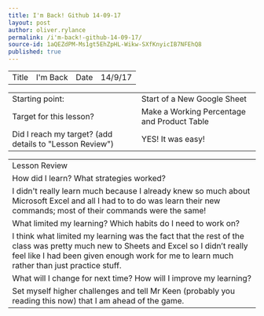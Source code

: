 ```yaml
---
title: I'm Back! Github 14-09-17
layout: post
author: oliver.rylance
permalink: /i'm-back!-github-14-09-17/
source-id: 1aQEZdPM-Ms1gt5EhZpHL-Wikw-SXfKnyicIB7NFEhQ8
published: true
---
```

<table>
  <tr>
    <td>Title</td>
    <td>I'm Back</td>
    <td>Date</td>
    <td>14/9/17</td>
  </tr>
</table>


<table>
  <tr>
    <td>Starting point:</td>
    <td>Start of a New Google Sheet</td>
  </tr>
  <tr>
    <td>Target for this lesson?</td>
    <td>Make a Working Percentage and Product Table</td>
  </tr>
  <tr>
    <td>Did I reach my target? 
(add details to "Lesson Review")</td>
    <td>YES! It was easy!</td>
  </tr>
</table>


<table>
  <tr>
    <td>Lesson Review</td>
  </tr>
  <tr>
    <td>How did I learn? What strategies worked?</td>
  </tr>
  <tr>
    <td>I didn't really learn much because I already knew so much about Microsoft Excel and all I had to to do was learn their new commands; most of their commands were the same!</td>
  </tr>
  <tr>
    <td>What limited my learning? Which habits do I need to work on? </td>
  </tr>
  <tr>
    <td>I think what limited my learning was the fact that the rest of the class was pretty much new to Sheets and Excel so I didn’t really feel like I had been given enough work for me to learn much rather than just practice stuff.</td>
  </tr>
  <tr>
    <td>What will I change for next time? How will I improve my learning?</td>
  </tr>
  <tr>
    <td>Set myself higher challenges and tell Mr Keen (probably you reading this now) that I am ahead of the game.</td>
  </tr>
</table>


